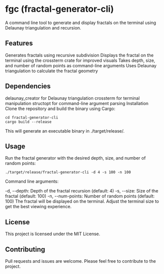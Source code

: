# fgc (fractal-generator-cli)

A command line tool to generate and display fractals on the terminal using Delaunay triangulation and recursion.

## Features

Generates fractals using recursive subdivision
Displays the fractal on the terminal using the crossterm crate for improved visuals
Takes depth, size, and number of random points as command-line arguments
Uses Delaunay triangulation to calculate the fractal geometry

## Dependencies

delaunay_creator for Delaunay triangulation
crossterm for terminal manipulation
structopt for command-line argument parsing
Installation
Clone the repository and build the binary using Cargo:

```
cd fractal-generator-cli
cargo build --release
```

This will generate an executable binary in ./target/release/.

## Usage
Run the fractal generator with the desired depth, size, and number of random points:

```
./target/release/fractal-generator-cli -d 4 -s 100 -n 100
```

Command line arguments:

-d, --depth: Depth of the fractal recursion (default: 4)
-s, --size: Size of the fractal (default: 100)
-n, --num-points: Number of random points (default: 100)
The fractal will be displayed on the terminal. Adjust the terminal size to get the best viewing experience.

## License
This project is licensed under the MIT License.

## Contributing
Pull requests and issues are welcome. Please feel free to contribute to the project.
